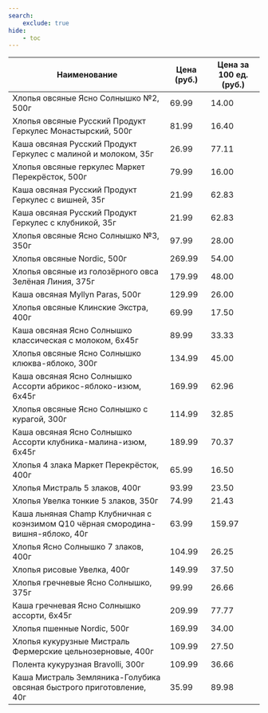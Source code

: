 ```yaml
---
search:
    exclude: true
hide:
    - toc
---
```


| Наименование | Цена (руб.) | Цена за 100 ед. (руб.) |
| -- | -- | -- |
| Хлопья овсяные Ясно Солнышко №2, 500г | 69.99 | 14.00 |
| Хлопья овсяные Русский Продукт Геркулес Монастырский, 500г | 81.99 | 16.40 |
| Каша овсяная Русский Продукт Геркулес с малиной и молоком, 35г | 26.99 | 77.11 |
| Хлопья овсяные геркулес Маркет Перекрёсток, 500г | 79.99 | 16.00 |
| Каша овсяная Русский Продукт Геркулес с вишней, 35г | 21.99 | 62.83 |
| Каша овсяная Русский Продукт Геркулес с клубникой, 35г | 21.99 | 62.83 |
| Хлопья овсяные Ясно Солнышко №3, 350г | 97.99 | 28.00 |
| Хлопья овсяные Nordic, 500г | 269.99 | 54.00 |
| Хлопья овсяные из голозёрного овса Зелёная Линия, 375г | 179.99 | 48.00 |
| Каша овсяная Myllyn Paras, 500г | 129.99 | 26.00 |
| Хлопья овсяные Клинские Экстра, 400г | 69.99 | 17.50 |
| Каша овсяная Ясно Солнышко классическая с молоком, 6х45г | 89.99 | 33.33 |
| Хлопья овсяные Ясно Солнышко клюква-яблоко, 300г | 134.99 | 45.00 |
| Каша овсяная Ясно Солнышко Ассорти абрикос-яблоко-изюм, 6х45г | 169.99 | 62.96 |
| Хлопья овсяные Ясно Солнышко с курагой, 300г | 114.99 | 32.85 |
| Каша овсяная Ясно Солнышко Ассорти клубника-малина-изюм, 6х45г | 189.99 | 70.37 |
| Хлопья 4 злака Маркет Перекрёсток, 400г | 65.99 | 16.50 |
| Хлопья Мистраль 5 злаков, 400г | 93.99 | 23.50 |
| Хлопья Увелка тонкие 5 злаков, 350г | 74.99 | 21.43 |
| Каша льняная Champ Клубничная с коэнзимом Q10 чёрная смородина-вишня-яблоко, 40г | 63.99 | 159.97 |
| Хлопья Ясно Солнышко 7 злаков, 400г | 104.99 | 26.25 |
| Хлопья рисовые Увелка, 400г | 149.99 | 37.50 |
| Хлопья гречневые Ясно Солнышко, 375г | 99.99 | 26.66 |
| Каша гречневая Ясно Солнышко ассорти, 6х45г | 209.99 | 77.77 |
| Хлопья пшенные Nordic, 500г | 169.99 | 34.00 |
| Хлопья кукурузные Мистраль Фермерские цельнозерновые, 400г | 109.99 | 27.50 |
| Полента кукурузная Bravolli, 300г | 109.99 | 36.66 |
| Каша Мистраль Земляника-Голубика овсяная быстрого приготовление, 40г | 35.99 | 89.98 |
